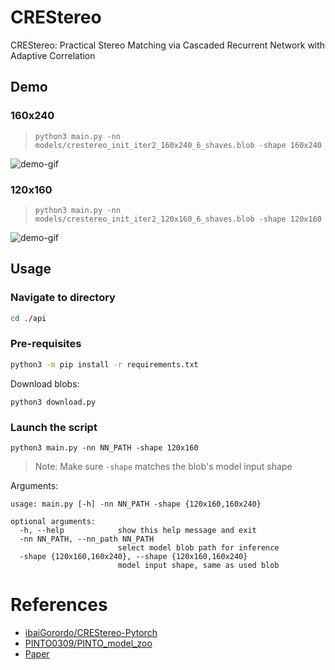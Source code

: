 # CREStereo

CREStereo: Practical Stereo Matching via Cascaded Recurrent Network with Adaptive Correlation

## Demo

### 160x240

>```python3 main.py -nn models/crestereo_init_iter2_160x240_6_shaves.blob -shape 160x240```

![demo-gif](https://i.imgur.com/S4BElZo.png)


### 120x160

>```python3 main.py -nn models/crestereo_init_iter2_120x160_6_shaves.blob -shape 120x160```

![demo-gif](https://i.imgur.com/4Gpt2On.png)

## Usage

### Navigate to directory
```bash
cd ./api
```

### Pre-requisites

```bash
python3 -m pip install -r requirements.txt
```

Download blobs:
```
python3 download.py
```

### Launch the script

```
python3 main.py -nn NN_PATH -shape 120x160
``` 
> Note: Make sure `-shape` matches the blob's model input shape

Arguments:
```
usage: main.py [-h] -nn NN_PATH -shape {120x160,160x240}

optional arguments:
  -h, --help            show this help message and exit
  -nn NN_PATH, --nn_path NN_PATH
                        select model blob path for inference
  -shape {120x160,160x240}, --shape {120x160,160x240}
                        model input shape, same as used blob
```

# References
* [ibaiGorordo/CREStereo-Pytorch](https://github.com/ibaiGorordo/CREStereo-Pytorch)
* [PINTO0309/PINTO_model_zoo](https://github.com/PINTO0309/PINTO_model_zoo)
* [Paper](https://arxiv.org/abs/2203.11483)